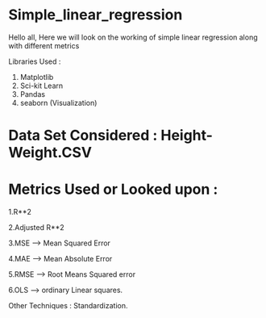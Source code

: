 # Simple_linear_regression
Hello all, Here we will look on the working of simple linear regression along with different metrics

Libraries Used :
1. Matplotlib
2. Sci-kit Learn
3. Pandas
4. seaborn (Visualization)

# Data Set Considered : Height-Weight.CSV

# Metrics Used or Looked upon :
1.R**2

2.Adjusted R**2

3.MSE --> Mean Squared Error

4.MAE --> Mean Absolute Error

5.RMSE --> Root Means Squared error

6.OLS --> ordinary Linear squares.

Other Techniques : Standardization.

